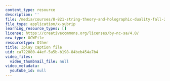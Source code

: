```yaml
---
content_type: resource
description: ''
file: /media/courses/8-821-string-theory-and-holographic-duality-fall-2014/ca72288044ef5a5bb19884beb454a7b4_LoIXB2GJHkg.vtt
file_type: application/x-subrip
learning_resource_types: []
license: https://creativecommons.org/licenses/by-nc-sa/4.0/
ocw_type: OCWFile
resourcetype: Other
title: 3play caption file
uid: ca722880-44ef-5a5b-b198-84beb454a7b4
video_files:
  video_thumbnail_file: null
video_metadata:
  youtube_id: null
---
```

